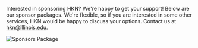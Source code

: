  Interested in sponsoring HKN? We're happy to get your support! Below are our sponsor packages. We're flexible, so if you are interested in some other services, HKN would be happy to discuss your options. Contact us at hkn@illinois.edu.

 ![Sponsors Package](/WebsiteImages/SponsorsPage/Sponsorship_Flyer_Fall_2025.jpg)